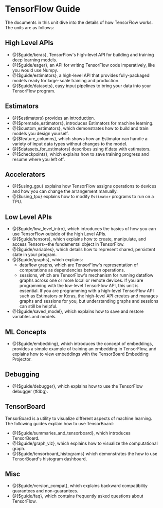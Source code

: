 # TensorFlow Guide

The documents in this unit dive into the details of how TensorFlow
works. The units are as follows:

## High Level APIs

  * @{$guide/keras}, TensorFlow's high-level API for building and
    training deep learning models.
  * @{$guide/eager}, an API for writing TensorFlow code
    imperatively, like you would use Numpy.
  * @{$guide/estimators}, a high-level API that provides
    fully-packaged models ready for large-scale training and production.
  * @{$guide/datasets}, easy input pipelines to bring your data into
    your TensorFlow program.

## Estimators

* @{$estimators} provides an introduction.
* @{$premade_estimators}, introduces Estimators for machine learning.
* @{$custom_estimators}, which demonstrates how to build and train models you
  design yourself.
* @{$feature_columns}, which shows how an Estimator can handle a variety of input
  data types without changes to the model.
* @{$datasets_for_estimators} describes using tf.data with estimators.
* @{$checkpoints}, which explains how to save training progress and resume where
  you left off.

## Accelerators

  * @{$using_gpu} explains how TensorFlow assigns operations to
    devices and how you can change the arrangement manually.
  * @{$using_tpu} explains how to modify `Estimator` programs to run on a TPU.

## Low Level APIs

  * @{$guide/low_level_intro}, which introduces the
    basics of how you can use TensorFlow outside of the high Level APIs.
  * @{$guide/tensors}, which explains how to create,
    manipulate, and access Tensors--the fundamental object in TensorFlow.
  * @{$guide/variables}, which details how
    to represent shared, persistent state in your program.
  * @{$guide/graphs}, which explains:
      * dataflow graphs, which are TensorFlow's representation of computations
        as dependencies between operations.
      * sessions, which are TensorFlow's mechanism for running dataflow graphs
        across one or more local or remote devices.
    If you are programming with the low-level TensorFlow API, this unit
    is essential. If you are programming with a high-level TensorFlow API
    such as Estimators or Keras, the high-level API creates and manages
    graphs and sessions for you, but understanding graphs and sessions
    can still be helpful.
  * @{$guide/saved_model}, which
    explains how to save and restore variables and models.

## ML Concepts

  * @{$guide/embedding}, which introduces the concept
    of embeddings, provides a simple example of training an embedding in
    TensorFlow, and explains how to view embeddings with the TensorBoard
    Embedding Projector.

## Debugging

  * @{$guide/debugger}, which
    explains how to use the TensorFlow debugger (tfdbg).

## TensorBoard

TensorBoard is a utility to visualize different aspects of machine learning.
The following guides explain how to use TensorBoard:

  * @{$guide/summaries_and_tensorboard},
    which introduces TensorBoard.
  * @{$guide/graph_viz}, which
    explains how to visualize the computational graph.
  * @{$guide/tensorboard_histograms} which demonstrates the how to
    use TensorBoard's histogram dashboard.


## Misc

  * @{$guide/version_compat},
    which explains backward compatibility guarantees and non-guarantees.
  * @{$guide/faq}, which contains frequently asked
    questions about TensorFlow.
